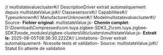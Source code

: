 // multistatevaluecluster#// DescriptionDriver extrait automatiquement depuis multistateValue.js#// Classesensors#// Capabilities#// Typeunknown#// ManufacturerUnknown#// Modelmultistatevaluecluster#// Source- **Fichier original**: multistateValue.js- **Chemin complet**: D:\Download\Compressed\com.tuya.zigbee-SDK3_2\com.tuya.zigbee-SDK3\node_modules\zigbee-clusters\lib\clusters\multistateValue.js- **Extrait le**: 2025-08-05T08:36:30.222Z#// Limitations- Driver extrait automatiquement- Ncessite tests et validation- Source: multistateValue.js#// Statut En attente de validation